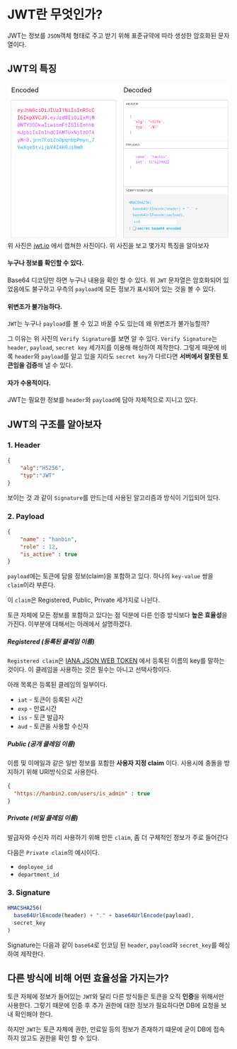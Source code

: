 # JWT란 무엇인가?
JWT는 정보를 `JSON`객체 형태로 주고 받기 위해 표준규약에 따라 생성한 암호화된 문자열이다.

## JWT의 특징
[!['what-is-JWT-01'](../images/what-is-JWT-01.png)](https://jwt.io/)
위 사진은 [jwt.io](https://jwt.io/) 에서 캡쳐한 사진이다. 위 사진을 보고 몇가지 특징을 알아보자
#### 누구나 정보를 확인할 수 있다.
Base64 디코딩만 하면 누구나 내용을 확인 할 수 있다. 위 `JWT` 문자열은 암호화되어 있었음에도 불구하고 우측의 `payload`에 모든 정보가 표시되어 있는 것을 볼 수 있다.

#### 위변조가 불가능하다.
`JWT`는 누구나 `payload`를 볼 수 있고 바꿀 수도 있는데 왜 위변조가 불가능할까? 

그 이유는 위 사진의 `Verify Signature`를 보면 알 수 있다. `Verify Signature`는 `header`, `payload`, `secret key` 세가지를 이용해 해싱하여 제작한다. 그렇게 때문에 비록 `header`와 `payload`를 알고 있을 지라도 `secret key`가 다르다면 **서버에서 잘못된 토큰임을 검증**해 낼 수 있다.

#### 자가 수용적이다.
JWT는 필요한 정보를 `header`와 `payload`에 담아 자체적으로 지니고 있다. 

## JWT의 구조를 알아보자

### 1. Header
```json
{
    "alg":"HS256",
    "typ":"JWT"
}
```
보이는 것 과 같이 `Signature`를 만드는데 사용된 알고리즘과 방식이 기입되어 있다.

### 2. Payload
```json
{
    "name" : "hanbin",
    "role" : 12,
    "is_active" : true
}
```
`payload`에는 토큰에 담을 정보(claim)을 포함하고 있다. 하나의 `key-value` 쌍을 `claim`이라 부른다.

이 `claim`은 Registered, Public, Private 세가지로 나뉜다.

토큰 자체에 모든 정보를 포함하고 있다는 점 덕분에 다른 인증 방식보다 **높은 효율성**을 가진다.  이부분에 대해서는 아래에서 설명하겠다.
##### Registered (등록된 클레임 이름)
`Registered claim`은 [IANA JSON WEB TOKEN](https://www.iana.org/assignments/jwt/jwt.xhtml) 에서 등록된 이름의 key를 말하는 것이다. 이 클레임을 사용하는 것은 필수는 아니고 선택사항이다.

아래 목록은 등록된 클레임의 일부이다.

- `iat` - 토큰이 등록된 시간
- `exp` - 만료시간
- `iss` - 토큰 발급자
- `aud` - 토큰을 사용할 수신자

##### Public (공개 클레임 이름) 
이름 및 이메일과 같은 일반 정보를 포함한 **사용자 지정 claim** 이다. 사용시에 충돌을 방지하기 위해 URI방식으로 사용한다.
```json
{
  "https://hanbin2.com/users/is_admin" : true
}
```


##### Private (비밀 클레임 이름)
발급자와 수신자 끼리 사용하기 위해 만든 `claim`, 좀 더 구체적인 정보가 주로 들어간다

다음은 `Private claim`의 예시이다.
- `deployee_id`
- `department_id`

### 3. Signature
```js
HMACSHA256(
  base64UrlEncode(header) + "." + base64UrlEncode(payload),
  secret_key
)
```
Signature는 다음과 같이 `base64`로 인코딩 된 `header`, `payload`와 `secret_key`를 해싱하여 제작한다.

## 다른 방식에 비해 어떤 효율성을 가지는가?
토큰 자체에 정보가 들어있는 `JWT`와 달리 다른 방식들은 토큰을 오직 **인증**을 위해서만 사용한다. 그렇기 때문에 인증 후 추가 권한에 대한 정보가 필요하다면 DB에 요청을 보내 확인해야 한다.

하지만 `JWT`는 토큰 자체에 권한, 만료일 등의 정보가 존재하기 떄문에 굳이 DB에 접속하지 않고도 권한을 확인 할 수 있다.

